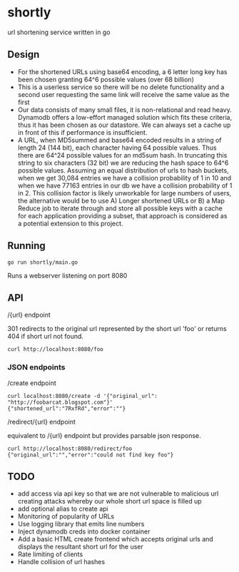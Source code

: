 # shortly
url shortening service written in go

## Design
* For the shortened URLs using base64 encoding, a 6 letter long key has been chosen granting 64^6 possible values (over 68 billion)
* This is a userless service so there will be no delete functionality and a second user requesting the same link will receive the same value as the first
* Our data consists of many small files, it is non-relational and read heavy. Dynamodb offers a low-effort managed solution which fits these criteria, thus it has been chosen as our datastore. We can always set a cache up in front of this if performance is insufficient.
* A URL, when MD5summed and base64 encoded results in a string of length 24 (144 bit), each character having 64 possible values. Thus there are 64^24 possible values for an md5sum hash. In truncating this string to six characters (32 bit) we are reducing the hash space to 64^6 possible values. Assuming an equal distribution of urls to hash buckets, when we get 30,084 entries we have a collision probability of 1 in 10 and when we have 77163 entries in our db we have a collision probability of 1 in 2. This collision factor is likely unworkable for large numbers of users, the alternative would be to use A) Longer shortened URLs or B) a Map Reduce job to iterate through and store all possible keys with a cache for each application providing a subset, that approach is considered as a potential extension to this project.

## Running

```
go run shortly/main.go
```
Runs a webserver listening on port 8080


## API

/{url} endpoint

301 redirects to the original url represented by the short url 'foo' or returns 404 if short url not found.
```
curl http://localhost:8080/foo
```


### JSON endpoints

/create endpoint
```
curl localhost:8080/create -d '{"original_url": "http://foobarcat.blogspot.com"}'
{"shortened_url":"7RxfRd","error":""}
```

/redirect/{url} endpoint

equivalent to /{url} endpoint but provides parsable json response.
```
curl http://localhost:8080/redirect/foo
{"original_url":"","error":"could not find key foo"}
```

## TODO
* add access via api key so that we are not vulnerable to malicious url creating attacks whereby our whole short url space is filled up
* add optional alias to create api
* Monitoring of popularity of URLs
* Use logging library that emits line numbers
* Inject dynamodb creds into docker container
* Add a basic HTML create frontend which accepts original urls and displays the resultant short url for the user
* Rate limiting of clients
* Handle collision of url hashes
